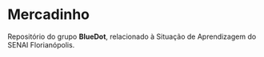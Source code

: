 # Mercadinho
Repositório do grupo **BlueDot**, relacionado à Situação de Aprendizagem do SENAI Florianópolis.
